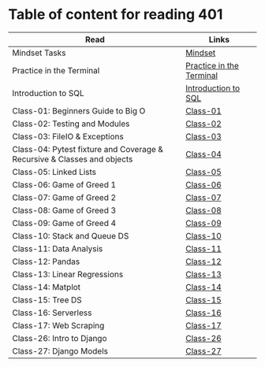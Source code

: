 
# Table of content for reading 401

| Read                                       | Links                                     |
| ------------------------------------------ | ----------------------------------------- |
| Mindset Tasks                              | [Mindset](./Mindset-Tasks.md)             |
| Practice in the Terminal                   | [Practice in the Terminal](./practice-in-the-Terminal.md)|
| Introduction to SQL                        | [Introduction to SQL](./Introduction-to-SQL.md)|
| Class-01: Beginners Guide to Big O         | [Class-01](./Class-01.md)                  |
| Class-02: Testing and Modules              | [Class-02](./Class-02.md)                  |
| Class-03: FileIO & Exceptions              | [Class-03](./Class-03.md)                  |
| Class-04: Pytest fixture and Coverage & Recursive & Classes and objects      | [Class-04](./Class-04.md)                  |
| Class-05: Linked Lists            | [Class-05](./Class-05.md)                  |
| Class-06: Game of Greed 1           | [Class-06](./Class-06.md)                  |
| Class-07: Game of Greed 2           | [Class-07](./Class-07.md)                  |
| Class-08: Game of Greed 3           | [Class-08](./Class-08.md)                  |
| Class-09: Game of Greed 4           | [Class-09](./Class-09.md)                  |
| Class-10: Stack and Queue DS           | [Class-10](./Class-10.md)                  |
| Class-11: Data Analysis           | [Class-11](./Class-11.md)                  |
| Class-12: Pandas           | [Class-12](./Class-12.md)                  |
| Class-13: Linear Regressions           | [Class-13](./Class-13.md)                  |
| Class-14: Matplot          | [Class-14](./Class-14.md)                  |
| Class-15: Tree DS          | [Class-15](./Class-15.md)                  |
| Class-16: Serverless          | [Class-16](./Class-16.md)                  |
| Class-17: Web Scraping          | [Class-17](./Class-17.md)                  |
| Class-26: Intro to Django        | [Class-26](./Class-26.md)                  |
| Class-27: Django Models       | [Class-27](./Class-27.md)                  |


